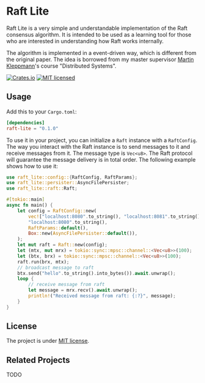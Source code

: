 # Raft Lite

Raft Lite is a very simple and understandable implementation of the Raft consensus algorithm. It is intended to be used as a learning tool for those who are interested in understanding how Raft works internally.

The algorithm is implemented in a event-driven way, which is different from the original paper. The idea is borrowed from my master supervisor [Martin Kleppmann](https://martin.kleppmann.com/)'s course "Distributed Systems".

[![Crates.io][crates-badge]][crates-url]
[![MIT licensed][mit-badge]][mit-url]

[crates-badge]: https://img.shields.io/crates/v/raft-lite
[crates-url]: https://crates.io/crates/raft-lite
[mit-badge]: https://img.shields.io/badge/license-MIT-blue.svg
[mit-url]: https://github.com/LiangrunDa/raft-lite/blob/main/LICENSE

## Usage

Add this to your `Cargo.toml`:

```toml
[dependencies]
raft-lite = "0.1.0"
```

To use it in your project, you can initialize a `Raft` instance with a `RaftConfig`. The way you interact with the Raft instance is to send messages to it and receive messages from it. The message type is `Vec<u8>`. The Raft protocol will guarantee the message delivery is in total order. The following example shows how to use it: 

```rust
use raft_lite::config::{RaftConfig, RaftParams};
use raft_lite::persister::AsyncFilePersister;
use raft_lite::raft::Raft;

#[tokio::main]
async fn main() {
    let config = RaftConfig::new(
        vec!["localhost:8080".to_string(), "localhost:8081".to_string()],
        "localhost:8080".to_string(),
        RaftParams::default(),
        Box::new(AsyncFilePersister::default()),
    );
    let mut raft = Raft::new(config);
    let (mtx, mut mrx) = tokio::sync::mpsc::channel::<Vec<u8>>(100);
    let (btx, brx) = tokio::sync::mpsc::channel::<Vec<u8>>(100);
    raft.run(brx, mtx);
    // broadcast message to raft
    btx.send("hello".to_string().into_bytes()).await.unwrap();
    loop {
        // receive message from raft
        let message = mrx.recv().await.unwrap();
        println!("Received message from raft: {:?}", message);
    }
}
```
## License
The project is under [MIT license](https://github.com/LiangrunDa/raft-lite/blob/main/LICENSE).

## Related Projects
TODO

